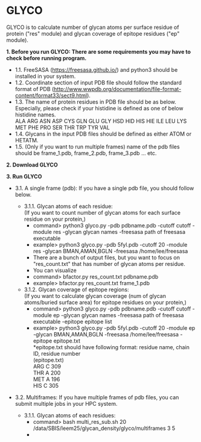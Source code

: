 # GLYCO

GLYCO is to calculate number of glycan atoms per surface residue of protein ("res" module) and glycan coverage of epitope residues ("ep" module).

**1. Before you run GLYCO: There are some requirements you may have to check before running program.<br />**
   - 1.1. FreeSASA (https://freesasa.github.io/) and python3 should be installed in your system.<br />
   - 1.2. Coordinate section of input PDB file should follow the standard format of PDB (http://www.wwpdb.org/documentation/file-format-content/format33/sect9.html).<br />
   - 1.3. The name of protein residues in PDB file should be as below. Especially, please check if your histidine is defined as one of below histidine names.<br />
    ALA ARG ASN ASP CYS GLN GLU GLY HSD HID HIS HIE ILE LEU LYS MET PHE PRO SER THR TRP TYR VAL<br />
   - 1.4. Glycans in the input PDB files should be defined as either ATOM or HETATM.<br />
   - 1.5. (Only if you want to run multiple frames) name of the pdb files should be frame_1.pdb, frame_2.pdb, frame_3.pdb ... etc.

**2. Download GLYCO**

**3. Run GLYCO<br />**
   - 3.1. A single frame (pdb): If you have a single pdb file, you should follow below.<br />
     - 3.1.1. Glycan atoms of each residue:<br />
          (If you want to count number of glycan atoms for each surface residue on your protein,)<br />
       - command> python3 glyco.py -pdb pdbname.pdb -cutoff cutoff -module res -glycan glycan names -freesasa path of freesasa executable<br />
       - example> python3 glyco.py -pdb 5fyl.pdb -cutoff 20 -module res -glycan BMAN,AMAN,BGLN -freesasa /home/lee/freesasa<br />
       - There are a bunch of output files, but you want to focus on "res_count.txt" that has number of glycan atoms per residue.<br />
       - You can visualize 
       - command> bfactor.py res_count.txt pdbname.pdb
       - example> bfactor.py res_count.txt frame_1.pdb
     - 3.1.2. Glycan coverage of epitope regions:<br />
          (If you want to calculate glycan coverage (num of glycan atoms/buried surface area) for epitope residues on your protein,)<br />
       - command> python3 glyco.py -pdb pdbname.pdb -cutoff cutoff -module ep -glycan glycan names -freesasa path of freesasa executable -epitope epitope list <br />
       - example> python3 glyco.py -pdb 5fyl.pdb -cutoff 20 -module ep -glycan BMAN,AMAN,BGLN -freesasa /home/lee/freesasa -epitope epitope.txt<br />
         *epitope.txt should have following format: residue name, chain ID, residue number<br />
         (epitope.txt)<br />
         ARG C 309<br />
         THR A 200<br />
         MET A 196<br />
         HIS C 305<br />
 
   - 3.2. Multiframes: If you have multiple frames of pdb files, you can submit multiple jobs in your HPC system. <br />
     - 3.1.1. Glycan atoms of each residues:<br />
       - command> bash multi_res_sub.sh 20 /data/SBIS/leem25/glycan_density/glyco/multiframes 3 5 
       - 
